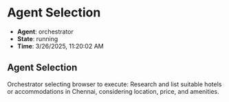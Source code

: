 # Agent Selection

- **Agent**: orchestrator
- **State**: running
- **Time**: 3/26/2025, 11:20:02 AM

## Agent Selection

Orchestrator selecting browser to execute: Research and list suitable hotels or accommodations in Chennai, considering location, price, and amenities.

